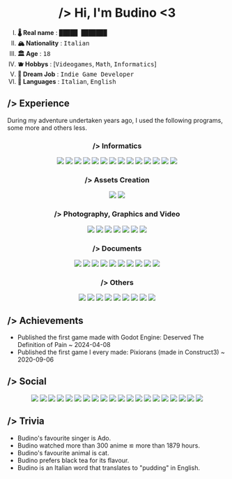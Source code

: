<h1 align="center"> /> Hi, I'm <b>Budino</b> <3 </h1>


<ol type="I">
	<li><b>🌡️ Real name</b> : <kbd>█████ ███████</kbd></li>
	<li><b>🏔️ Nationality</b> : <kbd>Italian</kbd></li>
	<li><b>🏛️ Age</b> : <kbd>18</kbd></li>
	<li><b>🫐 Hobbys</b> : [<kbd>Videogames</kbd>, <kbd>Math</kbd>, <kbd>Informatics</kbd>]</li>
	<li><b>🌱 Dream Job</b> : <kbd>Indie Game Developer</kbd></li>
	<li><b>🍃 Languages</b> : <kbd>Italian</kbd>, <kbd>English</kbd></li>
</ol>

<h2> /> Experience </h2>

<p> During my adventure undertaken years ago, I used the following programs, some more and others less. </p>

<h3 align="center"> /> Informatics</h3>

<p align="center">
  <img src="https://img.shields.io/badge/Python-3.10-ffffff?style=for-the-badge&logo=python&logoColor=ffffff&labelColor=3776AB&color=ffffff">
  <img src="https://img.shields.io/badge/HTML-5-ffffff?style=for-the-badge&logo=html5&logoColor=ffffff&labelColor=E34F26&color=ffffff">
  <img src="https://img.shields.io/badge/CSS-3-ffffff?style=for-the-badge&logo=css3&logoColor=ffffff&labelColor=1572B6&color=ffffff">
  <img src="https://img.shields.io/badge/Markdown-000000?style=for-the-badge&logo=markdown&logoColor=ffffff&labelColor=000000">
  <img src="https://img.shields.io/badge/Git-2.39.1-ffffff?style=for-the-badge&logo=git&logoColor=ffffff&labelColor=F05032&color=ffffff">
  <img src="https://img.shields.io/badge/Visual_Studio_Code-007ACC?style=for-the-badge&logo=visualstudiocode&logoColor=ffffff&labelColor=007ACC">
  <img src="https://img.shields.io/badge/PyCharm-%23000000?style=for-the-badge&logo=pycharm&logoColor=ffffff&labelColor=%23000000">
  <img src="https://img.shields.io/badge/Code%3A%3ABlocks-%2341AD48?style=for-the-badge&logo=codeblocks&logoColor=ffffff&labelColor=%2341AD48">
  <img src="https://img.shields.io/badge/Atom-%23000000?style=for-the-badge&logoColor=ffffff&labelColor=000000">
  <img src="https://img.shields.io/badge/Godot-4.2.1-478CBF?style=for-the-badge&logo=Godot%20Engine&logoColor=%23FFFFFF&labelColor=478CBF&color=ffffff">
  <img src="https://img.shields.io/badge/Construct-3-ffffff?style=for-the-badge&logo=construct3&logoColor=000000&labelColor=cdb891">
  <img src="https://img.shields.io/badge/GameMaker-000000?style=for-the-badge&logo=gamemaker&logoColor=ffffff&labelColor=000000">
  <img src="https://img.shields.io/badge/RenPy-%23FF7F7F?style=for-the-badge&logo=renpy&logoColor=ffffff&labelColor=%23FF7F7F">
  <img src="https://img.shields.io/badge/Roblox_Studio-%2300A2FF?style=for-the-badge&logo=robloxstudio&logoColor=ffffff&labelColor=%2300A2FF">
<p>

<h3 align="center"> /> Assets Creation</h3>

<p align="center">
  <img src="https://img.shields.io/badge/Blender-E87D0D?style=for-the-badge&logo=blender&logoColor=ffffff&labelColor=E87D0D">
  <img src="https://img.shields.io/badge/Aseprite-7D929E?style=for-the-badge&logo=aseprite&logoColor=ffffff&labelColor=7D929E">
<p>

<h3 align="center"> /> Photography, Graphics and Video</h3>

<p align="center">
  <img src="https://img.shields.io/badge/Adobe_Lightroom-2024-ffffff?style=for-the-badge&logo=adobelightroomclassic&logoColor=%23FFFFFF&labelColor=31A8FF&color=ffffff">
  <img src="https://img.shields.io/badge/Adobe_Photoshop-2024-ffffff?style=for-the-badge&logo=adobephotoshop&logoColor=%23FFFFFF&labelColor=31A8FF&color=ffffff">
  <img src="https://img.shields.io/badge/Adobe_Illustrator-2024-ffffff?style=for-the-badge&logo=adobeillustrator&logoColor=%23FFFFFF&labelColor=FF9A00&color=ffffff">
  <img src="https://img.shields.io/badge/Adobe_InDesign-2024-ffffff?style=for-the-badge&logoColor=%23FFFFFF&labelColor=FF3366&color=ffffff">
  <img src="https://img.shields.io/badge/Adobe_Premiere_Pro-2024-ffffff?style=for-the-badge&logoColor=%23FFFFFF&labelColor=9999FF&color=ffffff">
  <img src="https://img.shields.io/badge/Adobe_After_Effects-2024-ffffff?style=for-the-badge&logoColor=%23FFFFFF&labelColor=9999FF&color=ffffff">
  <img src="https://img.shields.io/badge/DaVinci_Resolve-18.6-ffffff?style=for-the-badge&logo=davinciresolve&logoColor=%23FFFFFF&labelColor=233A51&color=ffffff">
</p>

<h3 align="center"> /> Documents</h3>

<p align="center">
  <img src="https://img.shields.io/badge/Micosoft_Word-2B579A?style=for-the-badge&logo=microsoftword&logoColor=ffffff&labelColor=2B579A">
  <img src="https://img.shields.io/badge/Micosoft_Excel-217346?style=for-the-badge&logo=microsoftexcel&logoColor=ffffff&labelColor=217346">
  <img src="https://img.shields.io/badge/Micosoft_Power_Point-B7472A?style=for-the-badge&logo=microsoftpowerpoint&logoColor=ffffff&labelColor=B7472A">
  <img src="https://img.shields.io/badge/Google_Docs-4285F4?style=for-the-badge&logo=googledocs&logoColor=ffffff&labelColor=4285F4">
  <img src="https://img.shields.io/badge/Microsoft_OneNote-%237719AA?style=for-the-badge&logo=microsoftonenote&logoColor=ffffff&labelColor=%237719AA">
  <img src="https://img.shields.io/badge/Google_Forms-7248B9?style=for-the-badge&logo=googleforms&logoColor=ffffff&labelColor=7248B9">
  <img src="https://img.shields.io/badge/Google_Sheets-34A853?style=for-the-badge&logo=googlesheets&logoColor=ffffff&labelColor=34A853">
  <img src="https://img.shields.io/badge/Google_Slides-FBBC04?style=for-the-badge&logo=googleslides&logoColor=000000&labelColor=FBBC04">
  <img src="https://img.shields.io/badge/LibreOffice_Calc-007C3C?style=for-the-badge&logo=libreofficecalc&logoColor=ffffff&labelColor=007C3C">
  <img src="https://img.shields.io/badge/LibreOffice_Writer-%23083FA6?style=for-the-badge&logo=libreofficewriter&logoColor=ffffff&labelColor=%23083FA6">
</p>

<h3 align="center"> /> Others</h3>

<p align="center">
  <img src="https://img.shields.io/badge/Chess.com-%2381B64C?style=for-the-badge&logo=chessdotcom&logoColor=ffffff&labelColor=81B64C">
  <img src="https://img.shields.io/badge/Diagrams.net-F08705?style=for-the-badge&logo=diagramsdotnet&logoColor=ffffff&labelColor=F08705">
  <img src="https://img.shields.io/badge/Duolingo-58CC02?style=for-the-badge&logo=duolingo&logoColor=ffffff&labelColor=58CC02">
  <img src="https://img.shields.io/badge/Arc-FCBFBD?style=for-the-badge&logo=arc&logoColor=000000&labelColor=FCBFBD">
  <img src="https://img.shields.io/badge/Opera_GX-%23EE2950?style=for-the-badge&logo=operagx&logoColor=ffffff&labelColor=%23EE2950">
  <img src="https://img.shields.io/badge/Firefox-%23FF7139?style=for-the-badge&logo=firefoxbrowser&logoColor=ffffff&labelColor=%23FF7139">
  <img src="https://img.shields.io/badge/Chrome-%234285F4?style=for-the-badge&logo=googlechrome&logoColor=ffffff&labelColor=%234285F4">
  <img src="https://img.shields.io/badge/Obsidian-%237C3AED?style=for-the-badge&logo=obsidian&logoColor=ffffff&labelColor=%237C3AED">
  <img src="https://img.shields.io/badge/Notion-%23000000?style=for-the-badge&logo=notion&logoColor=ffffff&labelColor=%23000000">
</p>

<h2> /> Achievements </h2>

- Published the first game made with Godot Engine: Deserved The Definition of Pain ~ 2024-04-08
- Published the first game I every made: Pixiorans (made in Construct3) ~ 2020-09-06

<h2> /> Social </h2>

<p align="center">
  <img src="https://img.shields.io/badge/Buy_Me_A_Coffee-%23FFDD00?style=for-the-badge&logo=buymeacoffee&logoColor=000000&labelColor=%23FFDD00">
  <img src="https://img.shields.io/badge/Discord-%235865F2?style=for-the-badge&logo=discord&logoColor=ffffff&labelColor=%235865F2">
  <img src="https://img.shields.io/badge/Fandom-%23FA005A?style=for-the-badge&logo=fandom&logoColor=ffffff&labelColor=%23FA005A">
  <img src="https://img.shields.io/badge/Fiverr-%231DBF73?style=for-the-badge&logo=fiverr&logoColor=ffffff&labelColor=%231DBF73">
  <img src="https://img.shields.io/badge/Github-%23181717?style=for-the-badge&logo=github&logoColor=ffffff&labelColor=%23181717">
  <img src="https://img.shields.io/badge/Gumroad-%23FF90E8?style=for-the-badge&logo=gumroad&logoColor=000000&labelColor=%23FF90E8">
  <img src="https://img.shields.io/badge/Instagram-%23E4405F?style=for-the-badge&logo=instagram&logoColor=ffffff&labelColor=%23E4405F">
  <img src="https://img.shields.io/badge/Itch.io-%23FA5C5C?style=for-the-badge&logo=itchdotio&logoColor=ffffff&labelColor=%23FA5C5C">
  <img src="https://img.shields.io/badge/Kickstarter-%2305CE78?style=for-the-badge&logo=kickstarter&logoColor=ffffff&labelColor=%2305CE78">
  <img src="https://img.shields.io/badge/Ko_fi-%23FF5E5B?style=for-the-badge&logo=kofi&logoColor=ffffff&labelColor=%23FF5E5B">
  <img src="https://img.shields.io/badge/LinkedIn-%230A66C2?style=for-the-badge&logo=linkedin&logoColor=ffffff&labelColor=%230A66C2">
  <img src="https://img.shields.io/badge/Patreon-%23000000?style=for-the-badge&logo=patreon&logoColor=ffffff&labelColor=%23000000">
  <img src="https://img.shields.io/badge/Pinterest-%23BD081C?style=for-the-badge&logo=pinterest&logoColor=ffffff&labelColor=%23BD081C">
  <img src="https://img.shields.io/badge/Reddit-%23FF4500?style=for-the-badge&logo=reddit&logoColor=ffffff&labelColor=%23FF4500">
  <img src="https://img.shields.io/badge/Stack_Overflow-%23F58025?style=for-the-badge&logo=stackoverflow&logoColor=ffffff&labelColor=%23F58025">
  <img src="https://img.shields.io/badge/Steam-%23000000?style=for-the-badge&logo=steam&logoColor=ffffff&labelColor=%23000000">
  <img src="https://img.shields.io/badge/Threads-%23000000?style=for-the-badge&logo=threads&logoColor=ffffff&labelColor=%23000000">
  <img src="https://img.shields.io/badge/TikTok-%23000000?style=for-the-badge&logo=tiktok&logoColor=ffffff&labelColor=%23000000">
  <img src="https://img.shields.io/badge/X-%23000000?style=for-the-badge&logo=X&logoColor=ffffff&labelColor=%23000000">
  <img src="https://img.shields.io/badge/Youtube-%23FF0000?style=for-the-badge&logo=youtube&logoColor=ffffff&labelColor=%23FF0000">
</p>

<h2> /> Trivia </h2>

- Budino's favourite singer is Ado.
- Budino watched more than 300 anime ≌­ more than 1879 hours.
- Budino's favourite animal is cat.
- Budino prefers black tea for its flavour.
- Budino is an Italian word that translates to "pudding" in English.
